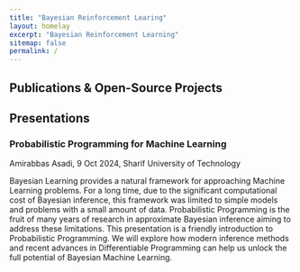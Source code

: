 ```yaml
---
title: "Bayesian Reinforcement Learing"
layout: homelay
excerpt: "Bayesian Reinforcement Learning"
sitemap: false
permalink: /
---
```


<h2>Publications & Open-Source Projects</h2>

<h2>Presentations</h2>

<h3>Probabilistic Programming for Machine Learning</h3>
<p>Amirabbas Asadi, <span>9 Oct 2024<span>, Sharif University of Technology</p>
<p>Bayesian Learning provides a natural framework for approaching Machine Learning problems. For a long time, due to the significant computational cost of Bayesian inference, this framework was limited to simple models and problems with a small amount of data. Probabilistic Programming is the fruit of many years of research in approximate Bayesian inference aiming to address these limitations. This presentation is a friendly introduction to Probabilistic Programming. We will explore how modern inference methods and recent advances in Differentiable Programming can help us unlock the full potential of Bayesian Machine Learning.</p>